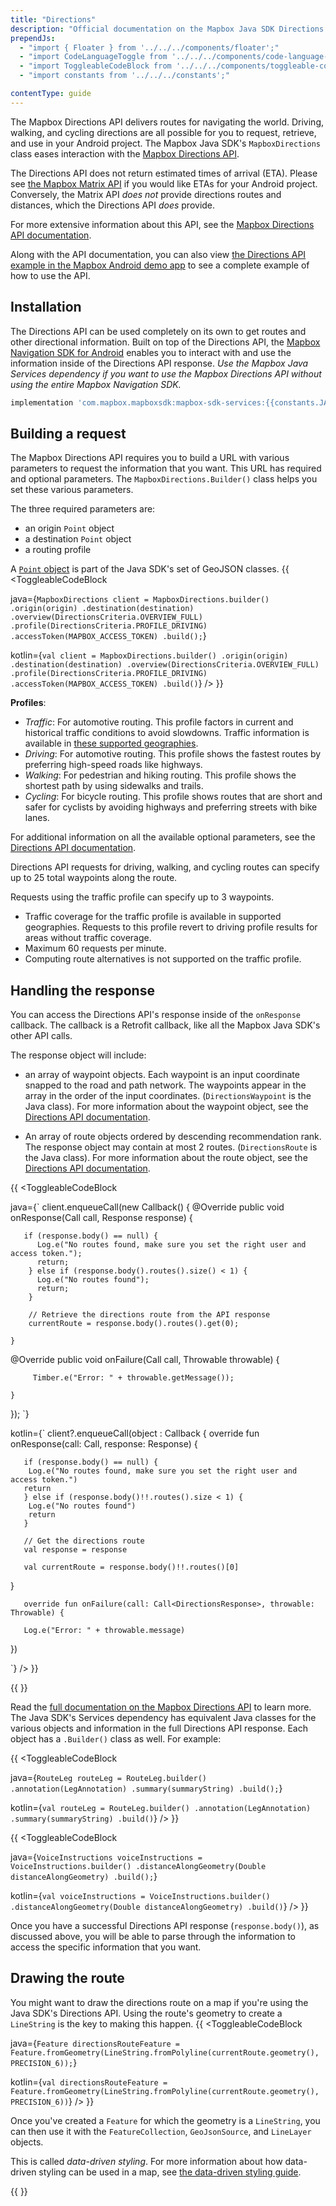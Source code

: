 ```yaml
---
title: "Directions"
description: "Official documentation on the Mapbox Java SDK Directions API."
prependJs:
  - "import { Floater } from '../../../components/floater';"
  - "import CodeLanguageToggle from '../../../components/code-language-toggle';"
  - "import ToggleableCodeBlock from '../../../components/toggleable-code-block';"
  - "import constants from '../../../constants';"

contentType: guide
---
```


The Mapbox Directions API delivers routes for navigating the world. Driving, walking, and cycling directions are all possible for you to request, retrieve, and use in your Android project. The Mapbox Java SDK's `MapboxDirections` class eases interaction with the [Mapbox Directions API](https://www.mapbox.com/api-documentation/navigation/#directions).

The Directions API does not return estimated times of arrival (ETA). Please see [the Mapbox Matrix API](/android/java/overview/directions-matrix/) if you would like ETAs for your Android project. Conversely, the Matrix API _does not_ provide directions routes and distances, which the Directions API _does_ provide.

For more extensive information about this API, see the [Mapbox Directions API documentation](https://www.mapbox.com/api-documentation/navigation/#directions).

Along with the API documentation, you can also view [the Directions API example in the Mapbox Android demo app](https://github.com/mapbox/mapbox-android-demo/blob/eadaf3a81c01f1390753dbe24b560f77d117ec27/MapboxAndroidDemo/src/main/java/com/mapbox/mapboxandroiddemo/examples/mas/DirectionsActivity.java) to see a complete example of how to use the API.

## Installation

The Directions API can be used completely on its own to get routes and other directional information. Built on top of the Directions API, the [Mapbox Navigation SDK for Android](https://docs.mapbox.com/android/navigation/overview/) enables you to interact with and use the information inside of the Directions API response. _Use the Mapbox Java Services dependency if you want to use the Mapbox Directions API without using the entire Mapbox Navigation SDK._

```groovy
implementation 'com.mapbox.mapboxsdk:mapbox-sdk-services:{{constants.JAVA_SDK_VERSION }}'
```

## Building a request

The Mapbox Directions API requires you to build a URL with various parameters to request the information that you want. This URL has required and optional parameters. The `MapboxDirections.Builder()` class helps you set these various parameters.

The three required parameters are:

- an origin `Point` object
- a destination `Point` object
- a routing profile

A [`Point` object](/android/java/overview/#point-object) is part of the Java SDK's set of GeoJSON classes.
{{
<CodeLanguageToggle id="directions-api-request" />
<ToggleableCodeBlock

java={`
MapboxDirections client = MapboxDirections.builder()
	.origin(origin)
	.destination(destination)
	.overview(DirectionsCriteria.OVERVIEW_FULL)
	.profile(DirectionsCriteria.PROFILE_DRIVING)
	.accessToken(MAPBOX_ACCESS_TOKEN)
	.build();
`}

kotlin={`
val client = MapboxDirections.builder()
	.origin(origin)
	.destination(destination)
	.overview(DirectionsCriteria.OVERVIEW_FULL)
	.profile(DirectionsCriteria.PROFILE_DRIVING)
	.accessToken(MAPBOX_ACCESS_TOKEN)
	.build()
`}
/>
}}

**Profiles**:

- *Traffic*: For automotive routing. This profile factors in current and historical traffic conditions to avoid slowdowns. Traffic information is available in [these supported geographies](https://www.mapbox.com/api-documentation/pages/traffic-countries.html).
- *Driving*: For automotive routing. This profile shows the fastest routes by preferring high-speed roads like highways.
- *Walking*: For pedestrian and hiking routing. This profile shows the shortest path by using sidewalks and trails.
- *Cycling*: For bicycle routing. This profile shows routes that are short and safer for cyclists by avoiding highways and preferring streets with bike lanes.


For additional information on all the available optional parameters, see the [Directions API documentation](https://www.mapbox.com/api-documentation/navigation/#directions).

Directions API requests for driving, walking, and cycling routes can specify up to 25 total waypoints along the route.

Requests using the traffic profile can specify up to 3 waypoints.

- Traffic coverage for the traffic profile is available in supported geographies. Requests to this profile revert to driving profile results for areas without traffic coverage.
- Maximum 60 requests per minute.
- Computing route alternatives is not supported on the traffic profile.


## Handling the response

You can access the Directions API's response inside of the `onResponse` callback. The callback is a Retrofit callback, like all the Mapbox Java SDK's other API calls.

The response object will include:

- an array of waypoint objects. Each waypoint is an input coordinate snapped to the road and path network. The waypoints appear in the array in the order of the input coordinates. (`DirectionsWaypoint` is the Java class). For more information about the waypoint object, see the [Directions API documentation](https://www.mapbox.com/api-documentation/navigation/#waypoint-object).

- An array of route objects ordered by descending recommendation rank. The response object may contain at most 2 routes. (`DirectionsRoute` is the Java class). For more information about the route object, see the [Directions API documentation](https://www.mapbox.com/api-documentation/navigation/#route-object).

{{
<CodeLanguageToggle id="directions-api-response" />
<ToggleableCodeBlock

java={`
client.enqueueCall(new Callback<DirectionsResponse>() {
	@Override public void onResponse(Call<DirectionsResponse> call, Response<DirectionsResponse> response) {

       if (response.body() == null) {
          Log.e("No routes found, make sure you set the right user and access token.");
          return;
        } else if (response.body().routes().size() < 1) {
          Log.e("No routes found");
          return;
        }

        // Retrieve the directions route from the API response
        currentRoute = response.body().routes().get(0);

	}

@Override public void onFailure(Call<DirectionsResponse> call, Throwable throwable) {

	     Timber.e("Error: " + throwable.getMessage());

	}
});
`}

kotlin={`
client?.enqueueCall(object : Callback<DirectionsResponse> {
            override fun onResponse(call: Call<DirectionsResponse>, response: Response<DirectionsResponse>) {

       if (response.body() == null) {
       	Log.e("No routes found, make sure you set the right user and access token.")
       return
       } else if (response.body()!!.routes().size < 1) {
       	Log.e("No routes found")
       	return
       }

       // Get the directions route
       val response = response

       val currentRoute = response.body()!!.routes()[0]

}

       override fun onFailure(call: Call<DirectionsResponse>, throwable: Throwable) {

       Log.e("Error: " + throwable.message)

})


`}
/>
}}

{{
  <Floater
    url="https://www.mapbox.com/api-playground/#/directions?_k=p7cct3"
    title="Directions API"
    category="playground"
    text="Explore and learn more about the Mapbox Directions API"
  />
}}


Read the [full documentation on the Mapbox Directions API](https://www.mapbox.com/api-documentation/navigation/#directions) to learn more. The Java SDK's Services dependency has equivalent Java classes for the various objects and information in the full Directions API response. Each object has a `.Builder()` class as well. For example:

{{
<CodeLanguageToggle id="RouteLeg" />
<ToggleableCodeBlock

java={`
RouteLeg routeLeg = RouteLeg.builder()
	.annotation(LegAnnotation)
	.summary(summaryString)
	.build();
`}

kotlin={`
val routeLeg = RouteLeg.builder()
	.annotation(LegAnnotation)
	.summary(summaryString)
	.build()
`}
/>
}}

{{
<CodeLanguageToggle id="VoiceInstructions" />
<ToggleableCodeBlock

java={`
VoiceInstructions voiceInstructions = VoiceInstructions.builder()
	.distanceAlongGeometry(Double distanceAlongGeometry)
	.build();
`}

kotlin={`
val voiceInstructions = VoiceInstructions.builder()
	.distanceAlongGeometry(Double distanceAlongGeometry)
	.build()
`}
/>
}}

Once you have a successful Directions API response (`response.body()`), as discussed above, you will be able to parse through the information to access the specific information that you want.

## Drawing the route

You might want to draw the directions route on a map if you're using the Java SDK's Directions API. Using the route's geometry to create a `LineString` is the key to making this happen.
{{
<CodeLanguageToggle id="drawing-the-route" />
<ToggleableCodeBlock

java={`
Feature directionsRouteFeature = Feature.fromGeometry(LineString.fromPolyline(currentRoute.geometry(), PRECISION_6));
`}

kotlin={`
val directionsRouteFeature = Feature.fromGeometry(LineString.fromPolyline(currentRoute.geometry(), PRECISION_6))
`}
/>
}}

Once you've created a `Feature` for which the geometry is a `LineString`, you can then use it with the `FeatureCollection`, `GeoJsonSource`, and `LineLayer` objects.

This is called *data-driven styling*. For more information about how data-driven styling can be used in a map, see [the data-driven styling guide](/android/maps/overview/data-driven-styling/).

{{
  <Floater
    url="https://github.com/mapbox/mapbox-android-demo/blob/master/MapboxAndroidDemo/src/main/java/com/mapbox/mapboxandroiddemo/javaservices/DirectionsActivity.java"
    title="Directions"
    category="example"
    text="Request and receive a Directions API route between two locations."
  />
}}
